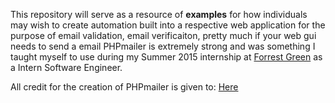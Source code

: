 This repository will serve as a resource of <b>examples</b> for how individuals 
may wish to create automation built into a respective web application for the purpose 
of email validation, email verificaiton, pretty much if your web gui needs to 
send a email PHPmailer is extremely strong and was something I taught myself to use 
during my Summer 2015 internship at <a href="http://forrestgreen.com/" >Forrest Green</a> as a Intern Software Engineer.

All credit for the creation of PHPmailer is given to: <a href="https://github.com/PHPMailer/PHPMailer">Here</a>
